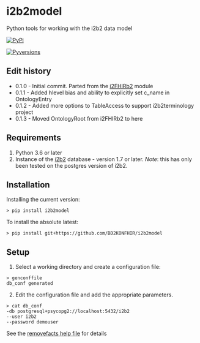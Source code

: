 # i2b2model
Python tools for working with the i2b2 data model


[![PyPi](https://version-image.appspot.com/pypi/?name=i2b2model)](https://pypi.python.org/pypi/i2b2model)

[![Pyversions](https://img.shields.io/pypi/pyversions/i2b2model.svg)](https://pypi.python.org/pypi/i2b2model)

## Edit history
* 0.1.0 - Initial commit.  Parted from the [i2FHIRb2](https://github.com/BD2KONFHIR/i2FHIRb2/) module
* 0.1.1 - Added hlevel bias and ability to explicitly set c_name in OntologyEntry
* 0.1.2 - Added more options to TableAccess to support i2b2terminology project
* 0.1.3 - Moved OntologyRoot from i2FHIRb2 to here

## Requirements
1) Python 3.6 or later
2) Instance of the [i2b2](https://www.i2b2.org/) database - version 1.7 or later.  _Note_: this has only been tested on the postgres version of i2b2.

## Installation
Installing the current version:
```text
> pip install i2b2model
```

To install the absolute latest:
```text
> pip install git+https://github.com/BD2KONFHIR/i2b2model
```

## Setup

1) Select a working directory and create a configuration file:
```text
> genconffile
db_conf generated
```

2) Edit the configuration file and add the appropriate parameters.  
```text
> cat db_conf
-db postgresql+psycopg2://localhost:5432/i2b2
--user i2b2
--password demouser
```

See the [removefacts help file](scripts/removefacts.md) for details
